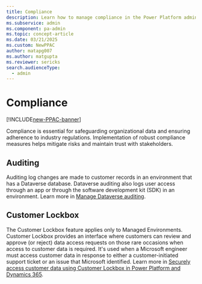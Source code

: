 ```yaml
---
title: Compliance
description: Learn how to manage compliance in the Power Platform admin center.
ms.subservice: admin
ms.component: pa-admin
ms.topic: concept-article
ms.date: 03/21/2025
ms.custom: NewPPAC
author: matapg007
ms.author: matgupta
ms.reviewer: sericks
search.audienceType: 
  - admin
---
```


# Compliance

[!INCLUDE[new-PPAC-banner](~/includes/new-PPAC-banner.md)]

Compliance is essential for safeguarding organizational data and ensuring adherence to industry regulations. Implementation of robust compliance measures helps mitigate risks and maintain trust with stakeholders.

## Auditing 

Auditing log changes are made to customer records in an environment that has a Dataverse database. Dataverse auditing also logs user access through an app or through the software development kit (SDK) in an environment. Learn more in [Manage Dataverse auditing](../manage-dataverse-auditing.md).

## Customer Lockbox

The Customer Lockbox feature applies only to Managed Environments. Customer Lockbox provides an interface where customers can review and approve (or reject) data access requests on those rare occasions when access to customer data is required. It's used when a Microsoft engineer must access customer data in response to either a customer-initiated support ticket or an issue that Microsoft identified. Learn more in [Securely access customer data using Customer Lockbox in Power Platform and Dynamics 365](../about-lockbox.md).
